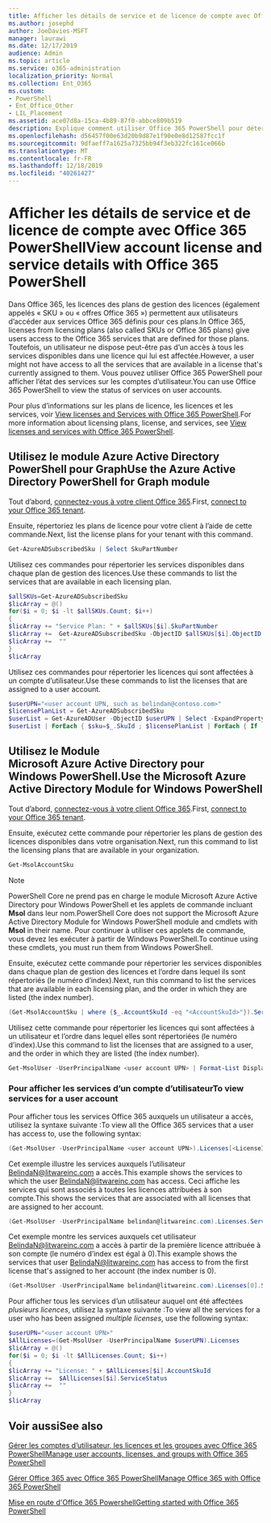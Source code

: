 ```yaml
---
title: Afficher les détails de service et de licence de compte avec Office 365 PowerShell
ms.author: josephd
author: JoeDavies-MSFT
manager: laurawi
ms.date: 12/17/2019
audience: Admin
ms.topic: article
ms.service: o365-administration
localization_priority: Normal
ms.collection: Ent_O365
ms.custom:
- PowerShell
- Ent_Office_Other
- LIL_Placement
ms.assetid: ace07d8a-15ca-4b89-87f0-abbce809b519
description: Explique comment utiliser Office 365 PowerShell pour déterminer les services Office 365 qui ont été attribués à des utilisateurs.
ms.openlocfilehash: d56457f00e63d20b9d87e1f90e0e8d12587fcc1f
ms.sourcegitcommit: 9dfaeff7a1625a7325bb94f3eb322fc161ce066b
ms.translationtype: MT
ms.contentlocale: fr-FR
ms.lasthandoff: 12/18/2019
ms.locfileid: "40261427"
---
```

# <a name="view-account-license-and-service-details-with-office-365-powershell"></a><span data-ttu-id="be4fb-103">Afficher les détails de service et de licence de compte avec Office 365 PowerShell</span><span class="sxs-lookup"><span data-stu-id="be4fb-103">View account license and service details with Office 365 PowerShell</span></span>

<span data-ttu-id="be4fb-104">Dans Office 365, les licences des plans de gestion des licences (également appelés « SKU » ou « offres Office 365 ») permettent aux utilisateurs d’accéder aux services Office 365 définis pour ces plans.</span><span class="sxs-lookup"><span data-stu-id="be4fb-104">In Office 365, licenses from licensing plans (also called SKUs or Office 365 plans) give users access to the Office 365 services that are defined for those plans.</span></span> <span data-ttu-id="be4fb-105">Toutefois, un utilisateur ne dispose peut-être pas d’un accès à tous les services disponibles dans une licence qui lui est affectée.</span><span class="sxs-lookup"><span data-stu-id="be4fb-105">However, a user might not have access to all the services that are available in a license that's currently assigned to them.</span></span> <span data-ttu-id="be4fb-106">Vous pouvez utiliser Office 365 PowerShell pour afficher l’état des services sur les comptes d’utilisateur.</span><span class="sxs-lookup"><span data-stu-id="be4fb-106">You can use Office 365 PowerShell to view the status of services on user accounts.</span></span> 

<span data-ttu-id="be4fb-107">Pour plus d’informations sur les plans de licence, les licences et les services, voir [View licenses and Services with Office 365 PowerShell](view-licenses-and-services-with-office-365-powershell.md).</span><span class="sxs-lookup"><span data-stu-id="be4fb-107">For more information about licensing plans, license, and services, see [View licenses and services with Office 365 PowerShell](view-licenses-and-services-with-office-365-powershell.md).</span></span>

## <a name="use-the-azure-active-directory-powershell-for-graph-module"></a><span data-ttu-id="be4fb-108">Utilisez le module Azure Active Directory PowerShell pour Graph</span><span class="sxs-lookup"><span data-stu-id="be4fb-108">Use the Azure Active Directory PowerShell for Graph module</span></span>

<span data-ttu-id="be4fb-109">Tout d’abord, [connectez-vous à votre client Office 365](connect-to-office-365-powershell.md#connect-with-the-azure-active-directory-powershell-for-graph-module).</span><span class="sxs-lookup"><span data-stu-id="be4fb-109">First, [connect to your Office 365 tenant](connect-to-office-365-powershell.md#connect-with-the-azure-active-directory-powershell-for-graph-module).</span></span>
  
<span data-ttu-id="be4fb-110">Ensuite, répertoriez les plans de licence pour votre client à l’aide de cette commande.</span><span class="sxs-lookup"><span data-stu-id="be4fb-110">Next, list the license plans for your tenant with this command.</span></span>

```powershell
Get-AzureADSubscribedSku | Select SkuPartNumber
```

<span data-ttu-id="be4fb-111">Utilisez ces commandes pour répertorier les services disponibles dans chaque plan de gestion des licences.</span><span class="sxs-lookup"><span data-stu-id="be4fb-111">Use these commands to list the services that are available in each licensing plan.</span></span>

```powershell
$allSKUs=Get-AzureADSubscribedSku
$licArray = @()
for($i = 0; $i -lt $allSKUs.Count; $i++)
{
$licArray += "Service Plan: " + $allSKUs[$i].SkuPartNumber
$licArray +=  Get-AzureADSubscribedSku -ObjectID $allSKUs[$i].ObjectID | Select -ExpandProperty ServicePlans
$licArray +=  ""
}
$licArray
```

<span data-ttu-id="be4fb-112">Utilisez ces commandes pour répertorier les licences qui sont affectées à un compte d’utilisateur.</span><span class="sxs-lookup"><span data-stu-id="be4fb-112">Use these commands to list the licenses that are assigned to a user account.</span></span>

```powershell
$userUPN="<user account UPN, such as belindan@contoso.com>"
$licensePlanList = Get-AzureADSubscribedSku
$userList = Get-AzureADUser -ObjectID $userUPN | Select -ExpandProperty AssignedLicenses | Select SkuID 
$userList | ForEach { $sku=$_.SkuId ; $licensePlanList | ForEach { If ( $sku -eq $_.ObjectId.substring($_.ObjectId.length - 36, 36) ) { Write-Host $_.SkuPartNumber } } }
```

## <a name="use-the-microsoft-azure-active-directory-module-for-windows-powershell"></a><span data-ttu-id="be4fb-113">Utilisez le Module Microsoft Azure Active Directory pour Windows PowerShell.</span><span class="sxs-lookup"><span data-stu-id="be4fb-113">Use the Microsoft Azure Active Directory Module for Windows PowerShell</span></span>

<span data-ttu-id="be4fb-114">Tout d’abord, [connectez-vous à votre client Office 365](connect-to-office-365-powershell.md#connect-with-the-microsoft-azure-active-directory-module-for-windows-powershell).</span><span class="sxs-lookup"><span data-stu-id="be4fb-114">First, [connect to your Office 365 tenant](connect-to-office-365-powershell.md#connect-with-the-microsoft-azure-active-directory-module-for-windows-powershell).</span></span>

<span data-ttu-id="be4fb-115">Ensuite, exécutez cette commande pour répertorier les plans de gestion des licences disponibles dans votre organisation.</span><span class="sxs-lookup"><span data-stu-id="be4fb-115">Next, run this command to list the licensing plans that are available in your organization.</span></span> 

```powershell
Get-MsolAccountSku
```
>[!Note]
><span data-ttu-id="be4fb-116">PowerShell Core ne prend pas en charge le module Microsoft Azure Active Directory pour Windows PowerShell et les applets de commande incluant **Msol** dans leur nom.</span><span class="sxs-lookup"><span data-stu-id="be4fb-116">PowerShell Core does not support the Microsoft Azure Active Directory Module for Windows PowerShell module and cmdlets with **Msol** in their name.</span></span> <span data-ttu-id="be4fb-117">Pour continuer à utiliser ces applets de commande, vous devez les exécuter à partir de Windows PowerShell.</span><span class="sxs-lookup"><span data-stu-id="be4fb-117">To continue using these cmdlets, you must run them from Windows PowerShell.</span></span>
>

<span data-ttu-id="be4fb-118">Ensuite, exécutez cette commande pour répertorier les services disponibles dans chaque plan de gestion des licences et l’ordre dans lequel ils sont répertoriés (le numéro d’index).</span><span class="sxs-lookup"><span data-stu-id="be4fb-118">Next, run this command to list the services that are available in each licensing plan, and the order in which they are listed (the index number).</span></span>

```powershell
(Get-MsolAccountSku | where {$_.AccountSkuId -eq "<AccountSkuId>"}).ServiceStatus
```
  
<span data-ttu-id="be4fb-119">Utilisez cette commande pour répertorier les licences qui sont affectées à un utilisateur et l’ordre dans lequel elles sont répertoriées (le numéro d’index).</span><span class="sxs-lookup"><span data-stu-id="be4fb-119">Use this command to list the licenses that are assigned to a user, and the order in which they are listed (the index number).</span></span>

```powershell
Get-MsolUser -UserPrincipalName <user account UPN> | Format-List DisplayName,Licenses
```

### <a name="to-view-services-for-a-user-account"></a><span data-ttu-id="be4fb-120">Pour afficher les services d’un compte d’utilisateur</span><span class="sxs-lookup"><span data-stu-id="be4fb-120">To view services for a user account</span></span>

<span data-ttu-id="be4fb-121">Pour afficher tous les services Office 365 auxquels un utilisateur a accès, utilisez la syntaxe suivante :</span><span class="sxs-lookup"><span data-stu-id="be4fb-121">To view all the Office 365 services that a user has access to, use the following syntax:</span></span>
  
```powershell
(Get-MsolUser -UserPrincipalName <user account UPN>).Licenses[<LicenseIndexNumber>].ServiceStatus
```

<span data-ttu-id="be4fb-122">Cet exemple illustre les services auxquels l’utilisateur BelindaN@litwareinc.com a accès.</span><span class="sxs-lookup"><span data-stu-id="be4fb-122">This example shows the services to which the user BelindaN@litwareinc.com has access.</span></span> <span data-ttu-id="be4fb-123">Ceci affiche les services qui sont associés à toutes les licences attribuées à son compte.</span><span class="sxs-lookup"><span data-stu-id="be4fb-123">This shows the services that are associated with all licenses that are assigned to her account.</span></span>
  
```powershell
(Get-MsolUser -UserPrincipalName belindan@litwareinc.com).Licenses.ServiceStatus
```

<span data-ttu-id="be4fb-124">Cet exemple montre les services auxquels cet utilisateur BelindaN@litwareinc.com a accès à partir de la première licence attribuée à son compte (le numéro d’index est égal à 0).</span><span class="sxs-lookup"><span data-stu-id="be4fb-124">This example shows the services that user BelindaN@litwareinc.com has access to from the first license that's assigned to her account (the index number is 0).</span></span>
  
```powershell
(Get-MsolUser -UserPrincipalName belindan@litwareinc.com).Licenses[0].ServiceStatus
```

<span data-ttu-id="be4fb-125">Pour afficher tous les services d’un utilisateur auquel ont été affectées *plusieurs licences*, utilisez la syntaxe suivante :</span><span class="sxs-lookup"><span data-stu-id="be4fb-125">To view all the services for a user who has been assigned *multiple licenses*, use the following syntax:</span></span>

```powershell
$userUPN="<user account UPN>"
$AllLicenses=(Get-MsolUser -UserPrincipalName $userUPN).Licenses
$licArray = @()
for($i = 0; $i -lt $AllLicenses.Count; $i++)
{
$licArray += "License: " + $AllLicenses[$i].AccountSkuId
$licArray +=  $AllLicenses[$i].ServiceStatus
$licArray +=  ""
}
$licArray
```
 
## <a name="see-also"></a><span data-ttu-id="be4fb-126">Voir aussi</span><span class="sxs-lookup"><span data-stu-id="be4fb-126">See also</span></span>

[<span data-ttu-id="be4fb-127">Gérer les comptes d’utilisateur, les licences et les groupes avec Office 365 PowerShell</span><span class="sxs-lookup"><span data-stu-id="be4fb-127">Manage user accounts, licenses, and groups with Office 365 PowerShell</span></span>](manage-user-accounts-and-licenses-with-office-365-powershell.md)
  
[<span data-ttu-id="be4fb-128">Gérer Office 365 avec Office 365 PowerShell</span><span class="sxs-lookup"><span data-stu-id="be4fb-128">Manage Office 365 with Office 365 PowerShell</span></span>](manage-office-365-with-office-365-powershell.md)
  
[<span data-ttu-id="be4fb-129">Mise en route d'Office 365 Powershell</span><span class="sxs-lookup"><span data-stu-id="be4fb-129">Getting started with Office 365 PowerShell</span></span>](getting-started-with-office-365-powershell.md)
